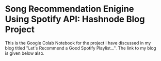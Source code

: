 <h1 >Song Recommendation Enigine Using Spotify API: Hashnode Blog Project</h1>
<p> This is the Google Colab Notebook for the project i have discussed in my blog titled "Let's Recommend a Good Spotify Playlist...". The link to my blog is given below also. </p>
